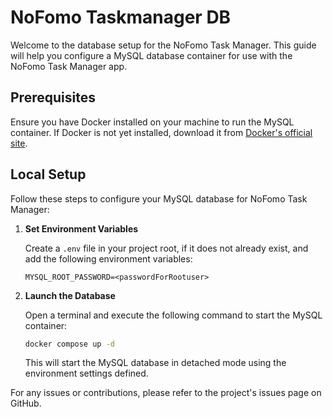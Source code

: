 # NoFomo Taskmanager DB

Welcome to the database setup for the NoFomo Task Manager. This guide will help you configure a MySQL database container for use with the NoFomo Task Manager app.

## Prerequisites

Ensure you have Docker installed on your machine to run the MySQL container. If Docker is not yet installed, download it from [Docker's official site](https://www.docker.com/get-started).

## Local Setup

Follow these steps to configure your MySQL database for NoFomo Task Manager:

1. **Set Environment Variables**

   Create a `.env` file in your project root, if it does not already exist, and add the following environment variables:

   ```
   MYSQL_ROOT_PASSWORD=<passwordForRootuser>
   ```

2. **Launch the Database**

   Open a terminal and execute the following command to start the MySQL container:

   ```bash
   docker compose up -d
   ```

   This will start the MySQL database in detached mode using the environment settings defined.


For any issues or contributions, please refer to the project's issues page on GitHub.
